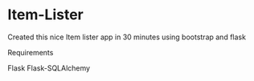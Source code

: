 # Item-Lister
Created this nice Item lister app in 30 minutes using bootstrap and flask

Requirements

Flask
Flask-SQLAlchemy
